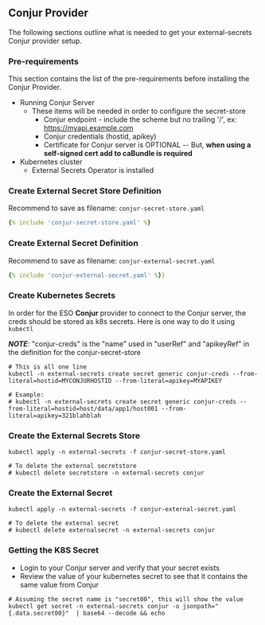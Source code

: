 ## Conjur Provider

The following sections outline what is needed to get your external-secrets Conjur provider setup.

### Pre-requirements

This section contains the list of the pre-requirements before installing the Conjur Provider.

*   Running Conjur Server
    -   These items will be needed in order to configure the secret-store
        +   Conjur endpoint - include the scheme but no trailing '/', ex: https://myapi.example.com
        +   Conjur credentials (hostid, apikey)
        +   Certificate for Conjur server is OPTIONAL -- But, **when using a self-signed cert add to caBundle is required**
*   Kubernetes cluster
    -   External Secrets Operator is installed

### Create External Secret Store Definition

Recommend to save as filename: `conjur-secret-store.yaml`

```yaml
{% include 'conjur-secret-store.yaml' %}
```

### Create External Secret Definition

Recommend to save as filename: `conjur-external-secret.yaml`

```yaml
{% include 'conjur-external-secret.yaml' %}}
```

### Create Kubernetes Secrets

In order for the ESO **Conjur** provider to connect to the Conjur server, the creds should be stored as k8s secrets.  Here is one way to do it using `kubectl`

***NOTE***: "conjur-creds" is the "name" used in "userRef" and "apikeyRef" in the definition for the conjur-secret-store

```shell
# This is all one line
kubectl -n external-secrets create secret generic conjur-creds --from-literal=hostid=MYCONJURHOSTID --from-literal=apikey=MYAPIKEY

# Example:
# kubectl -n external-secrets create secret generic conjur-creds --from-literal=hostid=host/data/app1/host001 --from-literal=apikey=321blahblah
```

### Create the External Secrets Store

```shell
kubectl apply -n external-secrets -f conjur-secret-store.yaml

# To delete the external secretstore
# kubectl delete secretstore -n external-secrets conjur
```

### Create the External Secret

```shell
kubectl apply -n external-secrets -f conjur-external-secret.yaml

# To delete the external secret
# kubectl delete externalsecret -n external-secrets conjur
```

### Getting the K8S Secret

* Login to your Conjur server and verify that your secret exists
* Review the value of your kubernetes secret to see that it contains the same value from Conjur

```shell
# Assuming the secret name is "secret00", this will show the value
kubectl get secret -n external-secrets conjur -o jsonpath="{.data.secret00}"  | base64 --decode && echo
```

